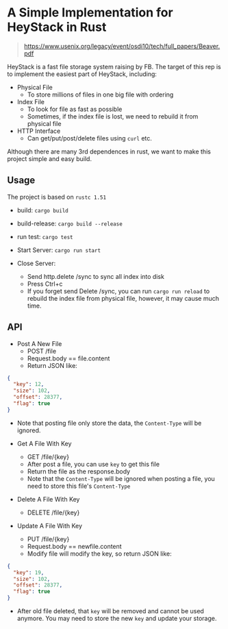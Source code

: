 # A Simple Implementation for HeyStack in Rust

> https://www.usenix.org/legacy/event/osdi10/tech/full_papers/Beaver.pdf

HeyStack is a fast file storage system raising by FB. The target of this rep is to implement the easiest part of HeyStack, including:

+ Physical File
  + To store millions of files in one big file with ordering
+ Index File
  + To look for file as fast as possible
  + Sometimes, if the index file is lost, we need to rebuild it from physical file
+ HTTP Interface
  + Can get/put/post/delete files using ``curl`` etc.

Although there are many 3rd dependences in rust, we want to make this project simple and easy build.


## Usage

The project is based on ``rustc 1.51``

+ build: ``cargo build``
+ build-release: ``cargo build --release``
+ run test: ``cargo test``

+ Start Server: ``cargo run start``
+ Close Server:
  + Send http.delete /sync to sync all index into disk
  + Press Ctrl+c
  + If you forget send Delete /sync, you can run ``cargo run reload`` to rebuild the index file from physical file, however, it may cause much time.

## API

+ Post A New File
  + POST /file
  + Request.body == file.content
  + Return JSON like:
```json
{
  "key": 12,
  "size": 102,
  "offset": 28377,
  "flag": true
}
```
  + Note that posting file only store the data, the ``Content-Type`` will be ignored.

+ Get A File With Key
  + GET /file/{key}
  + After post a file, you can use ``key`` to get this file
  + Return the file as the response.body
  + Note that the ``Content-Type`` will be ignored when posting a file, you need to store this file's ``Content-Type``

+ Delete A File With Key
  + DELETE /file/{key}

+ Update A File With Key
  + PUT /file/{key}
  + Request.body == newfile.content
  + Modify file will modify the key, so return JSON like:
```json
{
  "key": 19,
  "size": 102,
  "offset": 28377,
  "flag": true
}
```
  + After old file deleted, that ``key`` will be removed and cannot be used anymore. You may need to store the new ``key`` and update your storage.
